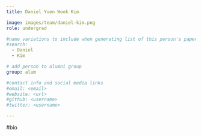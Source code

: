 ```yaml
---
title: Daniel Yuen Wook Kim

image: images/team/daniel-kim.png
role: undergrad

#name variations to include when generating list of this person's papers
#search:
  - Daniel
  - Kim

# add person to alumni group
group: alum

#contact info and social media links
#email: <email>
#website: <url>
#github: <username>
#twitter: <username>

---
```


#bio
